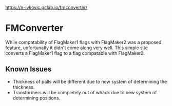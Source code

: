 https://n-ivkovic.gitlab.io/fmconverter/

# FMConverter
While compatability of FlagMaker1 flags with FlagMaker2 was a proposed feature, unfortunatly it didn't come along very well.
This simple site converts a FlagMaker1 flag to a flag compatable with FlagMaker2.

## Known Issues
* Thickness of palls will be different due to new system of determining the thickness.
* Transformers will be completely out of whack due to new system of determining positions.
